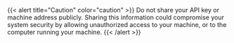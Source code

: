 {{< alert title="Caution" color="caution" >}}
Do not share your API key or machine address publicly.
Sharing this information could compromise your system security by allowing unauthorized access to your machine, or to the computer running your machine.
{{< /alert >}}
